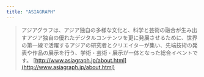 ```yaml
---
title: "ASIAGRAPH"
---
```


> アジアグラフは、アジア独自の多様な文化と、科学と芸術の融合が生み出すアジア独自の優れたデジタルコンテンツを更に発展させるために、世界の第一線で活躍するアジアの研究者とクリエイターが集い、先端技術の発表や作品の展示を行う、学術・芸術・展示が一体となった総合イベントです。
[http://www.asiagraph.jp/about.html](http://www.asiagraph.jp/about.html)
